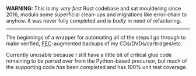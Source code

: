 **WARNING:** This is my _very first_ Rust codebase and sat mouldering since
2016, modulo some superficial clean-ups and migrations like error-chain to
anyhow. It was never fully completed and is _badly_ in need of refactoring.

---

The beginnings of a wrapper for automating all of the steps I go through to make
verified,
[FEC](https://en.wikipedia.org/wiki/Forward_error_correction)-augmented backups
of my CDs/DVDs/cartridges/etc.

Currently unusable because I still have a little bit of critical glue code
remaining to be ported over from the Python-based precursor, but much of the
supporting code _has_ been completed and has 100% unit test coverage.
